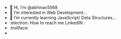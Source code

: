 - 👋 Hi, I’m @abhinav5568
- 👀 I’m interested in Web Development...
- 🌱 I’m currently learning JavaScript/ Data Structures...
- :electron: How to reach me LinkedIN :
- :trollface:
- 

<!---
abhinav5568/abhinav5568 is a ✨ special ✨ repository because its `README.md` (this file) appears on your GitHub profile.
You can click the Preview link to take a look at your changes.
--->
